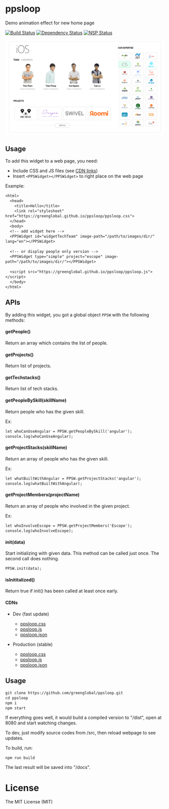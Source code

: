 # ppsloop
Demo animation effect for new home page

[![Build Status](https://travis-ci.org/greenglobal/ppsloop.svg?branch=master)](https://travis-ci.org/greenglobal/ppsloop)
[![Dependency Status](https://gemnasium.com/badges/github.com/greenglobal/ppsloop.svg)](https://gemnasium.com/github.com/greenglobal/ppsloop)
[![NSP Status](https://nodesecurity.io/orgs/techpush/projects/94c68af0-9eee-4861-8cb8-07939b3ba87b/badge)](https://nodesecurity.io/orgs/techpush/projects/94c68af0-9eee-4861-8cb8-07939b3ba87b)

[![Video](https://raw.githubusercontent.com/greenglobal/ppsloop/dev/docs/img/screenshot.png)](https://youtu.be/oLzDV8Va2vE)

## Usage

To add this widget to a web page, you need:

- Include CSS and JS files (see [CDN links](#cdns))
- Insert `<PPSWidget></PPSWidget>` to right place on the web page

Example:

```
<html>
  <head>
    <title>Hello</title>
    <link rel="stylesheet" href="https://greenglobal.github.io/ppsloop/ppsloop.css">
  </head>
  <body>
  <!-- add widget here -->
  <PPSWidget id="widgetTechTeam" image-path="/path/to/images/dir/" lang="en"></PPSWidget>

  <!-- or display people only version -->
  <PPSWidget type="simple" project="escope" image-path="/path/to/images/dir/"></PPSWidget>

  <script src="https://greenglobal.github.io/ppsloop/ppsloop.js"></script>
  </body>
</html>
```

## APIs

By adding this widget, you got a global object `PPSW` with the following methods:


#### getPeople()

Return an array which contains the list of people.


#### getProjects()

Return list of projects.


#### getTechstacks()

Return list of tech stacks.


#### getPeopleBySkill(skillName)

Return people who has the given skill.

Ex:

```
let whoCanUseAngular = PPSW.getPeopleBySkill('angular');
console.log(whoCanUseAngular);
```

#### getProjectStacks(skillName)

Return an array of people who has the given skill.

Ex:

```
let whatBuiltWithAngular = PPSW.getProjectStacks('angular');
console.log(whatBuiltWithAngular);
```

#### getProjectMembers(projectName)

Return an array of people who involved in the given project.

Ex:

```
let whoInvolveEscope = PPSW.getProjectMembers('Escope');
console.log(whoInvolveEscope);
```


#### init(data)

Start initializing with given data. This method can be called just once. The second call does nothing.

```
PPSW.init(data);
```


#### isInititalized()

Return true if init() has been called at least once early.



#### CDNs

- Dev (fast update)

  - [ppsloop.css](https://greenglobal.github.io/ppsloop/ppsloop.css)
  - [ppsloop.js](https://greenglobal.github.io/ppsloop/ppsloop.js)
  - [ppsloop.json](https://greenglobal.github.io/ppsloop/ppsloop.json)

- Production (stable)

  - [ppsloop.css](https://cdn.rawgit.com/greenglobal/ppsloop/master/docs/ppsloop.css)
  - [ppsloop.js](https://cdn.rawgit.com/greenglobal/ppsloop/master/docs/ppsloop.js)
  - [ppsloop.json](https://cdn.rawgit.com/greenglobal/ppsloop/master/docs/ppsloop.json)


## Usage

```
git clone https://github.com/greenglobal/ppsloop.git
cd ppsloop
npm i
npm start
```

If everything goes well, it would build a compiled version to "/dist", open at 8080 and start watching changes.

To dev, just modify source codes from /src, then reload webpage to see updates.


To build, run:

```
npm run build
```

The last result will be saved into "/docs".


# License

The MIT License (MIT)
